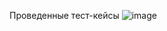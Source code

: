 Проведенные тест-кейсы
![image](https://github.com/user-attachments/assets/878eedb8-6692-4c14-a9d7-e5f33b43b19f)
